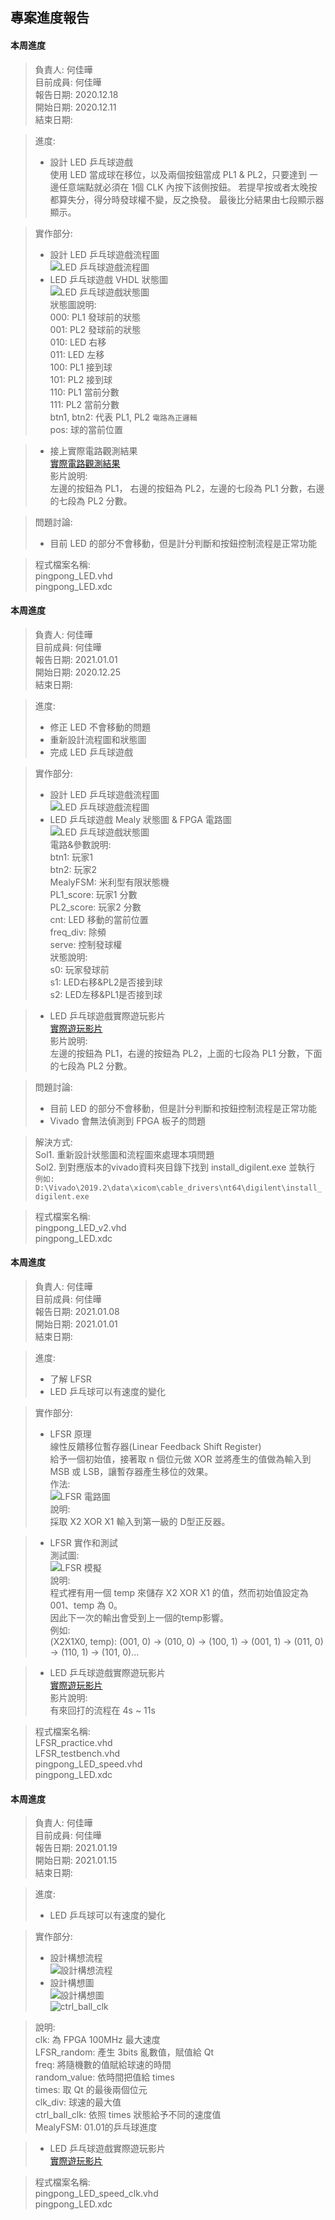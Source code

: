 ## 專案進度報告
#### 本周進度
> 負責人: 何佳曄 \
> 目前成員: 何佳曄 \
> 報告日期: 2020.12.18 \
> 開始日期: 2020.12.11 \
> 結束日期: 

> 進度:  
> * 設計 LED 乒乓球遊戲  
> 使用 LED 當成球在移位，以及兩個按鈕當成 PL1 & PL2，只要達到
> 一邊任意端點就必須在 1個 CLK 內按下該側按鈕。
> 若提早按或者太晚按都算失分，得分時發球權不變，反之換發。
> 最後比分結果由七段顯示器顯示。  

> 實作部分:  
> * 設計 LED 乒乓球遊戲流程圖  
> ![LED 乒乓球遊戲流程圖](https://github.com/Sapphire1002/VHDL/blob/main/06%20pingpong_led/pingpong_programming_pic.jpg)  
> * LED 乒乓球遊戲 VHDL 狀態圖    
> ![LED 乒乓球遊戲狀態圖](https://github.com/Sapphire1002/VHDL/blob/main/06%20pingpong_led/pingpong_led_pic.jpg)   
> 狀態圖說明:    
> 000: PL1 發球前的狀態  
> 001: PL2 發球前的狀態  
> 010: LED 右移  
> 011: LED 左移  
> 100: PL1 接到球  
> 101: PL2 接到球  
> 110: PL1 當前分數  
> 111: PL2 當前分數  
> btn1, btn2: 代表 PL1, PL2  `電路為正邏輯`  
> pos: 球的當前位置  

> * 接上實際電路觀測結果  
> [實際電路觀測結果](https://drive.google.com/file/d/17KoJ02tQW8P4xKnkNdryfAqvog-4ffQe/view?usp=sharing)   
> 影片說明:  
> 左邊的按鈕為 PL1， 右邊的按鈕為 PL2，左邊的七段為 PL1 分數，右邊的七段為 PL2 分數。  

> 問題討論:    
> * 目前 LED 的部分不會移動，但是計分判斷和按鈕控制流程是正常功能  

> 程式檔案名稱:  
> pingpong_LED.vhd  
> pingpong_LED.xdc


#### 本周進度
> 負責人: 何佳曄 \
> 目前成員: 何佳曄 \
> 報告日期: 2021.01.01 \
> 開始日期: 2020.12.25 \
> 結束日期: 

> 進度:  
> * 修正 LED 不會移動的問題   
> * 重新設計流程圖和狀態圖  
> * 完成 LED 乒乓球遊戲   

> 實作部分:  
> * 設計 LED 乒乓球遊戲流程圖  
> ![LED 乒乓球遊戲流程圖](https://github.com/Sapphire1002/VHDL/blob/main/06%20pingpong_led/pingpong_programming_pic_v2.jpg)  
> * LED 乒乓球遊戲 Mealy 狀態圖 & FPGA 電路圖      
> ![LED 乒乓球遊戲狀態圖](https://github.com/Sapphire1002/VHDL/blob/main/06%20pingpong_led/pingpong_led_pic_v2.jpg)   
> 電路&參數說明:  
> btn1: 玩家1  
> btn2: 玩家2  
> MealyFSM: 米利型有限狀態機  
> PL1_score: 玩家1 分數  
> PL2_score: 玩家2 分數  
> cnt: LED 移動的當前位置  
> freq_div: 除頻  
> serve: 控制發球權  
> 狀態說明:  
> s0: 玩家發球前  
> s1: LED右移&PL2是否接到球  
> s2: LED左移&PL1是否接到球 

> * LED 乒乓球遊戲實際遊玩影片  
> [實際遊玩影片](https://drive.google.com/file/d/1XFI0Tmmhyu-u4TRTxHXLS94yamRKo8X2/view?usp=sharing)   
> 影片說明:  
> 左邊的按鈕為 PL1，右邊的按鈕為 PL2，上面的七段為 PL1 分數，下面的七段為 PL2 分數。  

> 問題討論:    
> * 目前 LED 的部分不會移動，但是計分判斷和按鈕控制流程是正常功能  
> * Vivado 會無法偵測到 FPGA 板子的問題

> 解決方式:  
> Sol1\. 重新設計狀態圖和流程圖來處理本項問題  
> Sol2\. 到對應版本的vivado資料夾目錄下找到 install_digilent.exe 並執行  
> `例如: D:\Vivado\2019.2\data\xicom\cable_drivers\nt64\digilent\install_digilent.exe`

> 程式檔案名稱:  
> pingpong_LED_v2.vhd  
> pingpong_LED.xdc


#### 本周進度  
> 負責人: 何佳曄 \
> 目前成員: 何佳曄 \
> 報告日期: 2021.01.08 \
> 開始日期: 2021.01.01 \
> 結束日期: 

> 進度:  
> * 了解 LFSR  
> * LED 乒乓球可以有速度的變化     

> 實作部分:  
> * LFSR 原理  
> 線性反饋移位暫存器(Linear Feedback Shift Register)    
> 給予一個初始值，接著取 n 個位元做 XOR 並將產生的值做為輸入到 MSB 或 LSB，讓暫存器產生移位的效果。  
> 作法:  
> ![LFSR 電路圖](https://github.com/Sapphire1002/VHDL/blob/main/06%20pingpong_led/lfsr_pingpong_use.jpg)  
> 說明:  
> 採取 X2 XOR X1 輸入到第一級的 D型正反器。  

> * LFSR 實作和測試  
> 測試圖:  
> ![LFSR 模擬](https://github.com/Sapphire1002/VHDL/blob/main/06%20pingpong_led/LFSR_test_result.PNG)  
> 說明:  
> 程式裡有用一個 temp 來儲存 X2 XOR X1 的值，然而初始值設定為 001、temp 為 0。  
> 因此下一次的輸出會受到上一個的temp影響。  
> 例如:  
> (X2X1X0, temp): (001, 0) -> (010, 0) -> (100, 1) -> (001, 1) -> (011, 0) -> (110, 1) -> (101, 0)...

> * LED 乒乓球遊戲實際遊玩影片  
> [實際遊玩影片](https://drive.google.com/file/d/13V1_zYj_vKg3D8IJxIxA7z4eNMOWi35x/view?usp=sharing)   
> 影片說明:  
> 有來回打的流程在 4s ~ 11s

> 程式檔案名稱:  
> LFSR_practice.vhd  
> LFSR_testbench.vhd  
> pingpong_LED_speed.vhd  
> pingpong_LED.xdc  


#### 本周進度  
> 負責人: 何佳曄 \
> 目前成員: 何佳曄 \
> 報告日期: 2021.01.19 \
> 開始日期: 2021.01.15 \
> 結束日期:  

> 進度:  
> * LED 乒乓球可以有速度的變化  

> 實作部分:  
> * 設計構想流程    
> ![設計構想流程](https://github.com/Sapphire1002/VHDL/blob/main/06%20pingpong_led/20210119_%E4%B9%92%E4%B9%93%E7%90%83%E8%A8%AD%E8%A8%88%E6%A7%8B%E6%83%B3%E6%B5%81%E7%A8%8B.PNG)   
> * 設計構想圖  
> ![設計構想圖](https://github.com/Sapphire1002/VHDL/blob/main/06%20pingpong_led/20210119_%E4%B9%92%E4%B9%93%E7%90%83%E8%A8%AD%E8%A8%88%E6%A7%8B%E6%83%B3%E5%9C%96.PNG)   
> ![ctrl_ball_clk](https://github.com/Sapphire1002/VHDL/blob/main/06%20pingpong_led/20210119_ctrl_ball_clk%E5%9C%96.PNG)   

> 說明:  
> clk: 為 FPGA 100MHz 最大速度  
> LFSR_random: 產生 3bits 亂數值，賦值給 Qt  
> freq: 將隨機數的值賦給球速的時間  
> random_value: 依時間把值給 times  
> times: 取 Qt 的最後兩個位元  
> clk_div: 球速的最大值   
> ctrl_ball_clk: 依照 times 狀態給予不同的速度值  
> MealyFSM: 01.01的乒乓球進度  

> * LED 乒乓球遊戲實際遊玩影片  
> [實際遊玩影片](https://drive.google.com/file/d/1SCx2BbKd_0MiofaLddfYK3ylky8m_mH7/view?usp=sharing)   

> 程式檔案名稱:  
> pingpong_LED_speed_clk.vhd  
> pingpong_LED.xdc 
